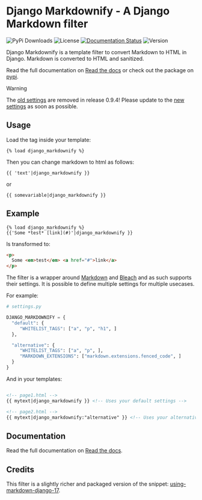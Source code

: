 # Django Markdownify - A Django Markdown filter

![PyPi Downloads](https://img.shields.io/pypi/dm/django-markdownify) 
![License](https://img.shields.io/pypi/l/django-markdownify?color=brightgreen)
[![Documentation Status](https://readthedocs.org/projects/django-markdownify/badge/?version=latest)](https://django-markdownify.readthedocs.io/en/latest/?badge=latest)
![Version](https://img.shields.io/pypi/v/django-markdownify)

Django Markdownify is a template filter to convert Markdown to HTML in Django. Markdown is converted to HTML and sanitized.

Read the full documentation on [Read the docs](http://django-markdownify.readthedocs.io/en/latest/) or check out the package on [pypi](https://pypi.python.org/pypi/django-markdownify).

> [!WARNING]  
> The [old settings](https://django-markdownify.readthedocs.io/en/latest/settings-old.html#oldsettings) are removed in release 0.9.4! Please update to the [new settings](https://django-markdownify.readthedocs.io/en/latest/settings.html) as soon as possible.

## Usage

Load the tag inside your template:

```
{% load django_markdownify %}
```

Then you can change markdown to html as follows:

```
{{ 'text'|django_markdownify }}
```

or

```
{{ somevariable|django_markdownify }}
```

## Example

```
{% load django_markdownify %}
{{'Some *test* [link](#)'|django_markdownify }}
```

Is transformed to:

```html
<p>
  Some <em>test</em> <a href="#">link</a>
</p>
```

The filter is a wrapper around [Markdown](https://pypi.python.org/pypi/Markdown) and
[Bleach](http://pythonhosted.org/bleach/index.html) and as such supports their settings. 
It is possible to define multiple settings for multiple usecases.

For example:

```python
# settings.py

DJANGO_MARKDOWNIFY = {
  "default": {
     "WHITELIST_TAGS": ["a", "p", "h1", ]
  },

  "alternative": {
     "WHITELIST_TAGS": ["a", "p", ],
     "MARKDOWN_EXTENSIONS": ["markdown.extensions.fenced_code", ]
  }
}
```

And in your templates:

```html

<!-- page1.html -->
{{ mytext|django_markdownify }} <!-- Uses your default settings -->

<!-- page2.html -->
{{ mytext|django_markdownify:"alternative" }} <!-- Uses your alternative settings -->
```

## Documentation
Read the full documentation on [Read the docs](https://django-markdownify.readthedocs.io/en/latest/).

## Credits
This filter is a slightly richer and packaged version of the snippet: [using-markdown-django-17](http://www.jw.pe/blog/post/using-markdown-django-17/).
